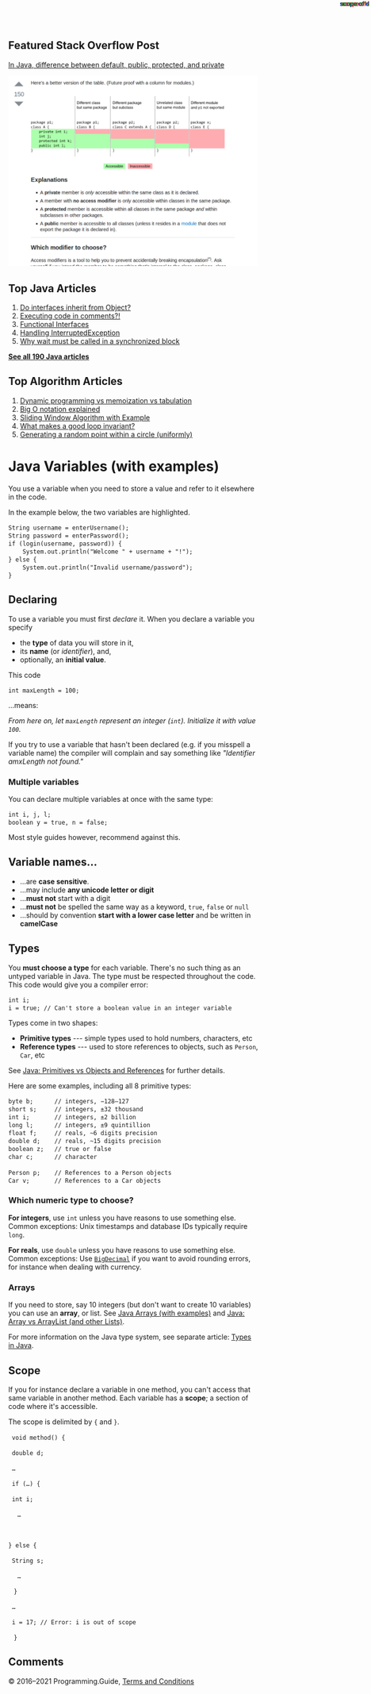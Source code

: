



## Featured Stack Overflow Post

[In Java, difference between default, public, protected, and private](https://stackoverflow.com/a/33627846/276052)

[<img src="../images/so-featured-33627846.png" alt="StackOverflow screenshot thumbnail" class="screenshot" />](https://stackoverflow.com/a/33627846/276052)



## Top Java Articles

1.  [Do interfaces inherit from Object?](do-interfaces-inherit-from-object.html)
2.  [Executing code in comments?!](executing-code-in-comments.html)
3.  [Functional Interfaces](functional-interfaces.html)
4.  [Handling InterruptedException](handling-interrupted-exceptions.html)
5.  [Why wait must be called in a synchronized block](why-wait-must-be-in-synchronized.html)

[**See all 190 Java articles**](index.html)

## Top Algorithm Articles

1.  [Dynamic programming vs memoization vs tabulation](../dynamic-programming-vs-memoization-vs-tabulation.html)
2.  [Big O notation explained](../big-o-notation-explained.html)
3.  [Sliding Window Algorithm with Example](../sliding-window-example.html)
4.  [What makes a good loop invariant?](../what-makes-a-good-loop-invariant.html)
5.  [Generating a random point within a circle (uniformly)](../random-point-within-circle.html)

# Java Variables (with examples)

You use a variable when you need to store a value and refer to it elsewhere in the code.

In the example below, the two variables are highlighted.

    String username = enterUsername();
    String password = enterPassword();
    if (login(username, password)) {
        System.out.println("Welcome " + username + "!");
    } else {
        System.out.println("Invalid username/password");
    }

## Declaring

To use a variable you must first _declare_ it. When you declare a variable you specify

- the **type** of data you will store in it,
- its **name** (or _identifier_), and,
- optionally, an **initial value**.

This code

    int maxLength = 100;

…means:

_From here on, let `maxLength` represent an integer (`int`). Initialize it with value `100`._

If you try to use a variable that hasn't been declared (e.g. if you misspell a variable name) the compiler will complain and say something like _"Identifier amxLength not found."_

### Multiple variables

You can declare multiple variables at once with the same type:

    int i, j, l;
    boolean y = true, n = false;

Most style guides however, recommend against this.

## Variable names…

- …are **case sensitive**.
- …may include **any unicode letter or digit**
- …**must not** start with a digit
- …**must not** be spelled the same way as a keyword, `true`, `false` or `null`
- …should by convention **start with a lower case letter** and be written in **camelCase**

## Types

You **must choose a type** for each variable. There's no such thing as an untyped variable in Java. The type must be respected throughout the code. This code would give you a compiler error:

    int i;
    i = true; // Can't store a boolean value in an integer variable

Types come in two shapes:

- **Primitive types** --- simple types used to hold numbers, characters, etc
- **Reference types** --- used to store references to objects, such as `Person`, `Car`, etc

See [Java: Primitives vs Objects and References](primitives-vs-objects-references.html) for further details.

Here are some examples, including all 8 primitive types:

    byte b;      // integers, −128–127
    short s;     // integers, ±32 thousand
    int i;       // integers, ±2 billion
    long l;      // integers, ±9 quintillion
    float f;     // reals, ~6 digits precision
    double d;    // reals, ~15 digits precision
    boolean z;   // true or false
    char c;      // character

    Person p;    // References to a Person objects
    Car v;       // References to a Car objects

### Which numeric type to choose?

**For integers**, use `int` unless you have reasons to use something else. Common exceptions: Unix timestamps and database IDs typically require `long`.

**For reals**, use `double` unless you have reasons to use something else. Common exceptions: Use [`BigDecimal`](https://docs.oracle.com/javase/8/docs/api/java/math/BigDecimal.html) if you want to avoid rounding errors, for instance when dealing with currency.

### Arrays

If you need to store, say 10 integers (but don't want to create 10 variables) you can use an **array**, or list. See [Java Arrays (with examples)](arrays.html) and [Java: Array vs ArrayList (and other Lists)](array-vs-arraylist.html).

For more information on the Java type system, see separate article: [Types in Java](types.html).

## Scope

If you for instance declare a variable in one method, you can't access that same variable in another method. Each variable has a **scope**; a section of code where it's accessible.

The scope is delimited by `{` and `}`.

` void method() {`

<span style="
                  position: absolute;
                  top: 0;
                  right: 0;
                  padding: 0.1em 0.3em;
                  font-size: smaller;
                  font-weight: bold;
                  color: blue;
                ">scope of d</span>

` double d;`

` …`

` if (…) {`

<span style="
                  position: absolute;
                  top: 0;
                  right: 0;
                  padding: 0.1em 0.3em;
                  font-size: smaller;
                  font-weight: bold;
                  color: #dd0000;
                ">scope of i</span>

` int i;`

` ` ` …`

` `

`} else {`

<span style="
                    position: absolute;
                    top: 0;
                    right: 0;
                    padding: 0.1em 0.3em;
                    font-size: smaller;
                    font-weight: bold;
                    color: green;
                  ">scope of s</span>

` String s;`

` ` ` …`

` ` `}`

` …`

` i = 17; // Error: i is out of scope`

` ` `}`

## Comments



© 2016–2021 Programming.Guide, [Terms and Conditions](../terms-and-conditions.html)
